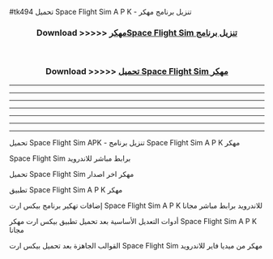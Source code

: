 #tk494 تحميل Space Flight Sim  A P K - تنزيل برنامج مهكر



<div align="center">
<h3>Download >>>>> <a href="https://runaway1.web.app/?sq=Space Flight Sim ">مهكرSpace Flight Sim  تنزيل برنامج</a></h3><br>

<h3>Download >>>>> <a href="https://runaway1.web.app/?sq=Space Flight Sim ">تحميل Space Flight Sim  مهكر</a></h3>
</div>


----------------------------------------------------------

----------------------------------------------------------

----------------------------------------------------------

----------------------------------------------------------

----------------------------------------------------------

----------------------------------------------------------

----------------------------------------------------------

تحميل Space Flight Sim  APK - تنزيل برنامج Space Flight Sim  A P K مهكر

Space Flight Sim  برابط مباشر للاندرويد

تحميل Space Flight Sim  مهكر اخر اصدار

تطبيق Space Flight Sim  A P K مهكر

إضافات تهكير برنامج بيكس ارت Space Flight Sim  A P K للاندرويد برابط مباشر مجانا

أدوات التعديل الأساسية بعد تحميل تطبيق بيكس ارت مهكر Space Flight Sim  A P K مجانا

القوالب الجاهزة بعد تحميل بيكس ارت Space Flight Sim  مهكر من ميديا فاير للاندرويد


